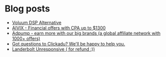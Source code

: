 # Blog posts
<!-- BLOG-POST-LIST:START -->
- [Voluum DSP Alternative](https://afflift.com/f/threads/voluum-dsp-alternative.10435/)
- [AIVIX - Financial offers with CPA up to $1300](https://afflift.com/f/threads/aivix-financial-offers-with-cpa-up-to-1300.8167/)
- [Adpump - earn more with our big brands &lpar;a global affiliate network with 1000+ offers&rpar;](https://afflift.com/f/threads/adpump-earn-more-with-our-big-brands-a-global-affiliate-network-with-1000-offers.9833/)
- [Got questions to Clickadu? We&#39;ll be happy to help you.](https://afflift.com/f/threads/got-questions-to-clickadu-well-be-happy-to-help-you.2674/)
- [Landerbolt Unresponsive &lpar; for refund :&rpar;&rpar;](https://afflift.com/f/threads/landerbolt-unresponsive-for-refund.10456/)
<!-- BLOG-POST-LIST:END -->
